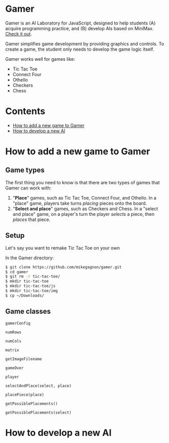 # Gamer

Gamer is an AI Laboratory for JavaScript, designed to help students (A) acquire programming practice, and (B) develop AIs based on MiniMax. [Check it out](https://mikegagnon.github.io/gamer/).

Gamer simplifies game development by providing graphics and controls.
To create a game, the student only needs to develop the game logic itself.

Gamer works well for games like:

- Tic Tac Toe
- Connect Four
- Othello
- Checkers
- Chess

# Contents

- [How to add a new game to Gamer](#newgame)
- [How to develop a new AI](#newai)

# <a name="newgame">How to add a new game to Gamer</a>

## Game types

The first thing you need to know is that there are two types of games that Gamer can work with:

1. "**Place**" games, such as Tic Tac Toe, Connect Four, and Othello. In a "place" game, players take turns *placing* pieces onto the board.
2. "**Select and place**" games, such as Checkers and Chess. In a "select and place" game, on a player's turn the player *selects* a piece, then *places* that piece.

## Setup

Let's say you want to remake Tic Tac Toe on your own

In the Gamer directory:

```sh
$ git clone https://github.com/mikegagnon/gamer.git
$ cd gamer
$ git rm -r tic-tac-toe/
$ mkdir tic-tac-toe
$ mkdir tic-tac-toe/js
$ mkdir tic-tac-toe/img
$ cp ~/Downloads/
```

## Game classes

`gamerConfig`

`numRows`

`numCols`

`matrix`

`getImageFilename`

`gameOver`

`player`

`selectAndPlace(select, place)`

`placePiece(place)`

`getPossiblePlacements()`

`getPossiblePlacements(select)`

# <a name="newai">How to develop a new AI</a>
